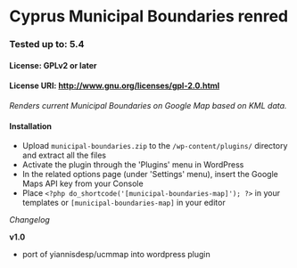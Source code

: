 # Cyprus Municipal Boundaries renred
### Tested up to: 5.4
#### License: GPLv2 or later
#### License URI: http://www.gnu.org/licenses/gpl-2.0.html

*Renders current Municipal Boundaries on Google Map based on KML data.*

#### Installation

- Upload `municipal-boundaries.zip` to the `/wp-content/plugins/` directory and extract all the files
- Activate the plugin through the 'Plugins' menu in WordPress
- In the related options page (under 'Settings' menu), insert the Google Maps API key from your Console  
- Place `<?php do_shortcode('[municipal-boundaries-map]'); ?>` in your templates or `[municipal-boundaries-map]` in your editor

*Changelog*

**v1.0**
* port of yiannisdesp/ucmmap into wordpress plugin